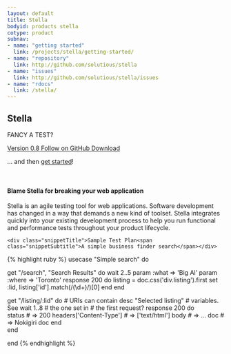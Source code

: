 ```yaml
---
layout: default
title: Stella
bodyid: products stella
cotype: product
subnav: 
- name: "getting started"
  link: /projects/stella/getting-started/
- name: "repository"
  link: http://github.com/solutious/stella
- name: "issues"
  link: http://github.com/solutious/stella/issues
- name: "rdocs"
  link: /stella/
---
```



<div class="left">
	<div class="stellaPageOverview">
		<h2>Stella</h2>
		<p class="reparte">FANCY A TEST?</p>	
		<a class="details" href="http://github.com/solutious/stella">
			<span class="beta">Version 0.8</span>
			<span class="git">Follow on GitHub</span>
		</a>
		<a class="download" href="http://github.com/solutious/stella/tarball/latest">Download</a>
		<p class="getStarted">... and then <a href="/projects/stella/getting-started">get started</a>!</p>
		<p>&nbsp;<!-- or the moustache gets trimmed --></p>
	</div>
  
  <!--
	<a class="screencast" href="/projects/stella/screencast">
		<h3>WATCH THE SCREENCAST</h3>
		<p>LEARN ALL ABOUT STELLA</p>
	</a>
  -->
</div>
<div class="right">
	<h4>Blame Stella for breaking your web application</h4>
	<p>Stella is an agile testing tool for web applications. Software development has changed in a way that demands a new kind of toolset. Stella integrates quickly into your existing development process to help you run functional and performance tests throughout your product lifecycle.</p> 

	
	<div class="snippetTitle">Sample Test Plan<span class="snippetSubtitle">A simple business finder search</span></div>
	

{% highlight ruby %}
usecase "Simple search" do

  get "/search", "Search Results" do
    wait 2..5
    param :what  => 'Big Al'
    param :where => 'Toronto'
    response 200 do
      listing = doc.css('div.listing').first
      set :lid, listing['id'].match(/(\d+)/)[0]
    end
  end
  
  get "/listing/:lid" do      # URIs can contain
    desc "Selected listing"   # variables. See
    wait 1..8                 # the one set in 
                              # the first request? 
    response 200 do           
      status                  # => 200
      headers['Content-Type'] # => ['text/html']
      body                    # => <html>...
      doc                     # => Nokigiri doc
    end                      
  end                              

end
{% endhighlight %}
	
</div>
